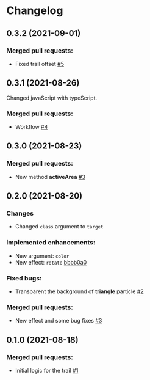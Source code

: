 # Changelog
## 0.3.2 (2021-09-01)
### Merged pull requests:
- Fixed trail offset [#5](https://github.com/dinoly/trail/pull/5)

## 0.3.1 (2021-08-26)
Changed javaScript with typeScript.
### Merged pull requests:
- Workflow [#4](https://github.com/dinoly/trail/pull/4)

## 0.3.0 (2021-08-23)
### Merged pull requests:
- New method **activeArea** [#3](https://github.com/dinoly/trail/pull/4)

## 0.2.0 (2021-08-20)
### Changes
- Changed `class` argument to `target`

### Implemented enhancements:
- New argument: `color`
- New effect: `rotate` [bbbb0a0](https://github.com/dinoly/trail/pull/3/commits/bbbb0a09c17f560440f127165fb0330e77471638)

### Fixed bugs:
- Transparent the background of **triangle** particle [#2](https://github.com/dinoly/trail/pull/2)

### Merged pull requests:
- New effect and some bug fixes [#3](https://github.com/dinoly/trail/pull/3)

## 0.1.0 (2021-08-18)
### Merged pull requests:
- Initial logic for the trail [#1](https://github.com/dinoly/trail/pull/1)

